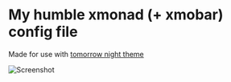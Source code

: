 # My humble xmonad (+ xmobar) config file

Made for use with [tomorrow night theme](https://github.com/chriskempson/tomorrow-theme)

![Screenshot](http://zag.zig.io/xmonad_screenshot.png)
